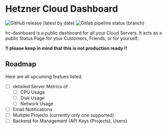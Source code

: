 # Hetzner Cloud Dashboard
![GitHub release (latest by date)](https://img.shields.io/github/v/release/timmkroe/hc-dashboard?style=flat-square)
![Gitlab pipeline status (branch)](https://img.shields.io/gitlab/pipeline/timmkroe/hc-dashboard-ci/master?style=flat-square)

hc-dashboard is a public dashboard for all your Cloud Servers.
It acts as a public Status Page for your Customers, Friends, or for yourself.

**!! please keep in mind that this is not production ready !!**

## Roadmap
Here are all upcoming featues listed.
- [ ] detailed Server Metrics of
    - [ ] CPU Usage
    - [ ] Disk Usage
    - [ ] Network Usage
- [ ] Email Notifications
- [ ] Multiple Projects (currently only one supported)
- [ ] Backend for Management (API Keys (Projects), Users)
